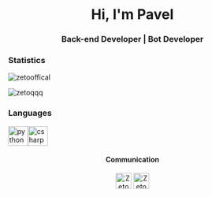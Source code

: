 <h1 align="center">Hi, I'm Pavel</h1>
<h3 align="center">Back-end Developer | Bot Developer</h3>

### Statistics
<p align="left"> <img src="https://komarev.com/ghpvc/?username=zetooffical" alt="zetooffical"/> </p>
<p align="left"><img src="https://github-readme-stats.vercel.app/api?username=ZetoOffical&show_icons=true" alt="zetoqqq"/></p>

### Languages
<p align="left"><img src="https://devicons.github.io/devicon/devicon.git/icons/python/python-original.svg" alt="python" width="40" height="40"/><img src="https://devicons.github.io/devicon/devicon.git/icons/csharp/csharp-original.svg" alt="csharp" width="40" height="40"/></p>

<h4 align="center">Communication</h4>

<p align="center">
<a href="https://linkedin.com/in/mikield" target="blank"><img align="center" src="https://cdn1.iconfinder.com/data/icons/andriod-app-logo/32/icon_telegram-256.png" alt="ZetoOffical" height="32" width="32"/></a>
<a href="https://instagram.com/mikield" target="blank"><img align="center" src="https://cdn1.iconfinder.com/data/icons/andriod-app-logo/32/icon_vk-256.png" alt="ZetoOffical" height="32" width="32"/></a>
</p>
